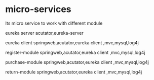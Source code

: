 # micro-services
Its micro service to work with different module 

eureka server
acutator,eureka-server

eureka client
springweb,acutator,eureka client ,mvc,mysql,log4j

register-module
springweb,acutator,eureka client ,mvc,mysql,log4j

purchase-module
springweb,acutator,eureka client ,mvc,mysql,log4j

return-module
springweb,acutator,eureka client ,mvc,mysql,log4j
